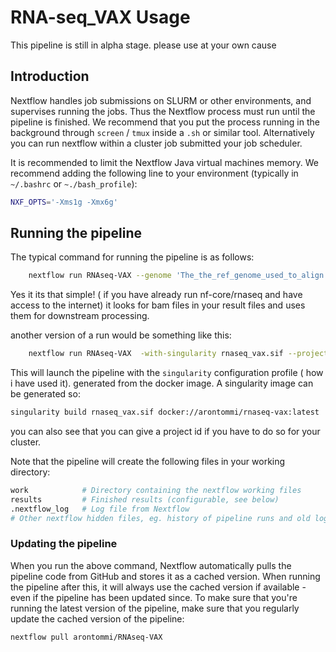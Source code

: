 # RNA-seq_VAX Usage

This pipeline is still in alpha stage. please use at your own cause


## Introduction

Nextflow handles job submissions on SLURM or other environments, and supervises running the jobs. Thus the Nextflow process must run until the pipeline is finished. We recommend that you put the process running in the background through `screen` / `tmux`  inside a `.sh` or similar tool. Alternatively you can run nextflow within a cluster job submitted your job scheduler.

It is recommended to limit the Nextflow Java virtual machines memory. We recommend adding the following line to your environment (typically in `~/.bashrc` or `~./bash_profile`):

```bash
NXF_OPTS='-Xms1g -Xmx6g'
```

## Running the pipeline
The typical command for running the pipeline is as follows:

```bash
    nextflow run RNAseq-VAX --genome 'The_the_ref_genome_used_to_align'  profile docker 
```

Yes it its that simple! ( if you have already run nf-core/rnaseq and have access to the internet) it looks for bam files in your result files and uses them for downstream processing.

another version of a run would be something like this:

```bash
    nextflow run RNAseq-VAX  -with-singularity rnaseq_vax.sif --project 'your_uppmax_project' --genome /sw/data/uppnex/reference/Homo_sapiens/hg19/program_files/GATK/concat.fasta
```


This will launch the pipeline with the `singularity` configuration profile ( how i have used it). generated from the docker image. A singularity image can be generated so: 

```bash
singularity build rnaseq_vax.sif docker://arontommi/rnaseq-vax:latest
```
you can also see that you can give a project id if you have to do so for your cluster.

Note that the pipeline will create the following files in your working directory:

```bash
work            # Directory containing the nextflow working files
results         # Finished results (configurable, see below)
.nextflow_log   # Log file from Nextflow
# Other nextflow hidden files, eg. history of pipeline runs and old logs.
```

### Updating the pipeline
When you run the above command, Nextflow automatically pulls the pipeline code from GitHub and stores it as a cached version. When running the pipeline after this, it will always use the cached version if available - even if the pipeline has been updated since. To make sure that you're running the latest version of the pipeline, make sure that you regularly update the cached version of the pipeline:

```bash
nextflow pull arontommi/RNAseq-VAX
```

